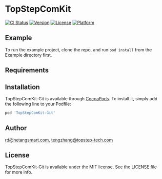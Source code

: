 # TopStepComKit

[![CI Status](https://img.shields.io/travis/rd@hetangsmart.com/TopStepComKit-Git.svg?style=flat)](https://travis-ci.org/rd@hetangsmart.com/TopStepComKit-Git)
[![Version](https://img.shields.io/cocoapods/v/TopStepComKit-Git.svg?style=flat)](https://cocoapods.org/pods/TopStepComKit-Git)
[![License](https://img.shields.io/cocoapods/l/TopStepComKit-Git.svg?style=flat)](https://cocoapods.org/pods/TopStepComKit-Git)
[![Platform](https://img.shields.io/cocoapods/p/TopStepComKit-Git.svg?style=flat)](https://cocoapods.org/pods/TopStepComKit-Git)

## Example

To run the example project, clone the repo, and run `pod install` from the Example directory first.

## Requirements

## Installation

TopStepComKit-Git is available through [CocoaPods](https://cocoapods.org). To install
it, simply add the following line to your Podfile:

```ruby
pod 'TopStepComKit-Git'
```

## Author

rd@hetangsmart.com, tengzhang@topstep-tech.com

## License

TopStepComKit-Git is available under the MIT license. See the LICENSE file for more info.
